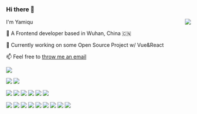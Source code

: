 ### Hi there 👋

<img align="right" src="https://github-readme-stats.vercel.app/api?username=Yamiqu&count_private=true&show_icons=true&theme=radical&hide=stars" />

I'm Yamiqu

💼 A Frontend developer based in Wuhan, China 🇨🇳 

🔭 Currently working on some Open Source Project w/ Vue&React

📫 Feel free to [throw me an email](mailto:klingonslaw@hotmail.com)


<!-- ![Counter](https://count.getloli.com/get/@Yamiqu.github.readme) -->

<a width="100%" href="https://github.com/Yamiqu">
 <img src="https://count.getloli.com/get/@Yamiqu.github.readme" />
</a>
 
 
 
![](https://img.shields.io/badge/MacOS-Monterey-cb30b2?style=flat-square&logo=apple&logoColor=ffffff)
![](https://img.shields.io/badge/IDE-Visual%20Studio%20Code-blue?style=flat-square&logo=visual-studio-code&logoColor=ffffff)

![](https://img.shields.io/badge/-TypeScript-3178C6?style=flat-square&logo=typescript&logoColor=ffffff)
![](https://img.shields.io/badge/-JavaScript-FF9800?style=flat-square&logo=javascript&logoColor=white)
![](https://img.shields.io/badge/-CSS3-1572B6?style=flat-square&logo=css3&logoColor=white) 
![](https://img.shields.io/badge/-Python-3776AB?style=flat-square&logo=python&logoColor=ffffff)
![](https://img.shields.io/badge/-Dart-0175C2?style=flat-square&logo=dart&logoColor=white)
![](https://img.shields.io/badge/-Mathematica-222222?style=flat-square&logo=wolframmathematica&logoColor=bf2f1e)


![](https://img.shields.io/badge/-React-20232a?style=flat-square&logo=react&logoColor=61DAFB)
![](https://img.shields.io/badge/-NextJS-000000?style=flat-square&logo=nextdotjs&logoColor=ffffff)
![](https://img.shields.io/badge/-Vue-35495e?style=flat-square&logo=vuedotjs&logoColor=4FC08D)
![](https://img.shields.io/badge/-Vite-646CFF?style=flat-square&logo=vite&logoColor=ffffff)
![](https://img.shields.io/badge/-AntDesign-0170FE?style=flat-square&logo=antdesign&logoColor=ffffff)
![](https://img.shields.io/badge/-TailwindCSS-06B6D4?style=flat-square&logo=tailwindcss&logoColor=ffffff)
![](https://img.shields.io/badge/-Flutter-02569B?style=flat-square&logo=flutter&logoColor=white)
![](https://img.shields.io/badge/-NodeJs-339933?style=flat-square&logo=nodedotjs&logoColor=ffffff)
![](https://img.shields.io/badge/-Electron-47848F?style=flat-square&logo=electron&logoColor=ffffff)

<!-- <a href="https://github.com/Yamiqu" width="100%">
  <img  align="center" src="https://github-readme-stats.vercel.app/api?username=Yamiqu&count_private=true&show_icons=true&theme=radical&hide=stars" />
  

</a> -->

<!-- ![https://github.com/Yamiqu](https://github-readme-stats.vercel.app/api?username=Yamiqu&count_private=true&show_icons=true&theme=radical&hide=stars) -->

<!-- ![](https://img.shields.io/badge/-Docker-2496ED?style=flat-square&logo=docker&logoColor=ffffff) 
![](https://img.shields.io/badge/-React-282c34?style=flat-square&logo=react&logoColor=61DBFB)
![](https://img.shields.io/badge/-Vue-4fc08d?style=flat-square&logo=vue.js&logoColor=ffffff)
![](https://img.shields.io/badge/-NextJs-000000?style=flat-square&logo=nextdotjs&logoColor=ffffff)
![](https://img.shields.io/badge/-Vite-646CFF?style=flat-square&logo=vite&logoColor=ffffff)
![](https://img.shields.io/badge/-Webpack-8DD6F9?style=flat-square&logo=webpack&logoColor=ffffff)
![](https://img.shields.io/badge/-TailwindCSS-06B6D4?style=flat-square&logo=tailwindcss&logoColor=ffffff)
![](https://img.shields.io/badge/-AntDesign-0170FE?style=flat-square&logo=antdesign&logoColor=ffffff)
![](https://img.shields.io/badge/-numpy-013243?style=flat-square&logo=numpy&logoColor=ffffff)

 -->

<!--
**Yamiqu/Yamiqu** is a ✨ _special_ ✨ repository because its `README.md` (this file) appears on your GitHub profile.

Here are some ideas to get you started:

- 🔭 I’m currently working on ...
- 🌱 I’m currently learning ...
- 👯 I’m looking to collaborate on ...
- 🤔 I’m looking for help with ...
- 💬 Ask me about ...
- 📫 How to reach me: ...
- 😄 Pronouns: ...
- ⚡ Fun fact: ...
-->
